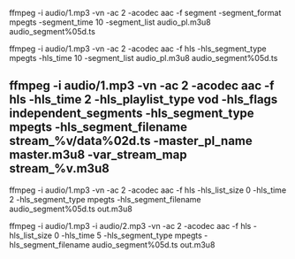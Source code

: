 ffmpeg -i audio/1.mp3 -vn -ac 2 -acodec aac -f segment -segment_format mpegts -segment_time 10 -segment_list audio_pl.m3u8 audio_segment%05d.ts


ffmpeg -i audio/1.mp3 -vn -ac 2 -acodec aac -f hls -hls_segment_type mpegts -hls_time 10 -segment_list audio_pl.m3u8 audio_segment%05d.ts


ffmpeg -i audio/1.mp3 -vn -ac 2 -acodec aac -f hls -hls_time 2 -hls_playlist_type vod -hls_flags independent_segments -hls_segment_type mpegts -hls_segment_filename stream_%v/data%02d.ts -master_pl_name master.m3u8 -var_stream_map stream_%v.m3u8
---


ffmpeg -i audio/1.mp3 -vn -ac 2 -acodec aac -f hls -hls_list_size 0 -hls_time 2 -hls_segment_type mpegts -hls_segment_filename audio_segment%05d.ts out.m3u8

ffmpeg -i audio/1.mp3 -i audio/2.mp3 -vn -ac 2 -acodec aac -f hls -hls_list_size 0 -hls_time 5 -hls_segment_type mpegts -hls_segment_filename audio_segment%05d.ts out.m3u8

